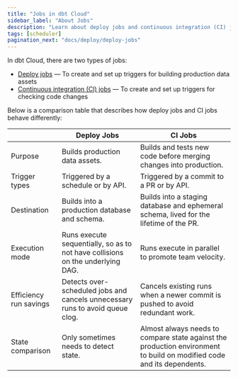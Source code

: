```yaml
---
title: "Jobs in dbt Cloud"
sidebar_label: "About Jobs"
description: "Learn about deploy jobs and continuous integration (CI) jobs in dbt Cloud and what their differences are." 
tags: [scheduler]
pagination_next: "docs/deploy/deploy-jobs"
---
```


In dbt Cloud, there are two types of jobs: 
- [Deploy jobs](/docs/deploy/deploy-jobs) &mdash; To create and set up triggers for building production data assets
- [Continuous integration (CI) jobs](/docs/deploy/continuous-integration) &mdash; To create and set up triggers for checking code changes

Below is a comparison table that describes how deploy jobs and CI jobs behave differently:

|  | Deploy Jobs | CI Jobs |
| --- | --- | --- |
| Purpose | Builds production data assets. | Builds and tests new code before merging changes into production. |
| Trigger types | Triggered by a schedule or by API. | Triggered by a commit to a PR or by API. |
| Destination | Builds into a production database and schema. | Builds into a staging database and ephemeral schema, lived for the lifetime of the PR. |
| Execution mode | Runs execute sequentially, so as to not have collisions on the underlying DAG. | Runs execute in parallel to promote team velocity. |
| Efficiency run savings | Detects over-scheduled jobs and cancels unnecessary runs to avoid queue clog. | Cancels existing runs when a newer commit is pushed to avoid redundant work. |
| State comparison | Only sometimes needs to detect state. | Almost always needs to compare state against the production environment to build on modified code and its dependents. |